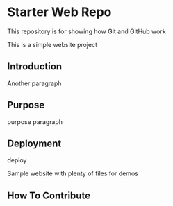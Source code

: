 # Starter Web Repo

This repository is for showing how Git and GitHub work

This is a simple website project

## Introduction
Another paragraph

## Purpose
purpose paragraph

## Deployment

deploy

Sample website with plenty of files for demos

## How To Contribute